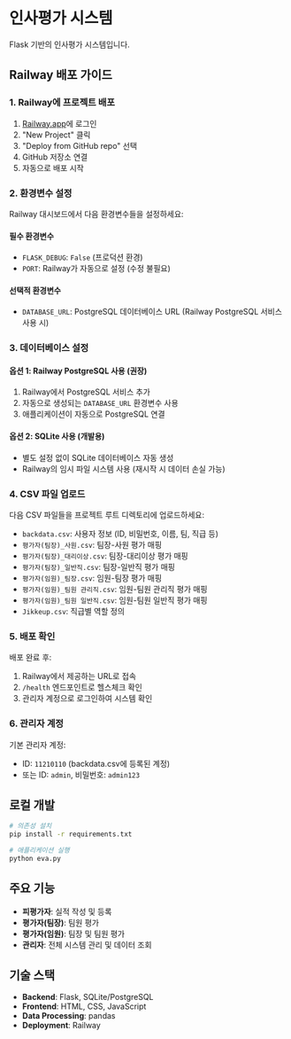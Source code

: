# 인사평가 시스템

Flask 기반의 인사평가 시스템입니다.

## Railway 배포 가이드

### 1. Railway에 프로젝트 배포

1. [Railway.app](https://railway.app)에 로그인
2. "New Project" 클릭
3. "Deploy from GitHub repo" 선택
4. GitHub 저장소 연결
5. 자동으로 배포 시작

### 2. 환경변수 설정

Railway 대시보드에서 다음 환경변수들을 설정하세요:

#### 필수 환경변수
- `FLASK_DEBUG`: `False` (프로덕션 환경)
- `PORT`: Railway가 자동으로 설정 (수정 불필요)

#### 선택적 환경변수
- `DATABASE_URL`: PostgreSQL 데이터베이스 URL (Railway PostgreSQL 서비스 사용 시)

### 3. 데이터베이스 설정

#### 옵션 1: Railway PostgreSQL 사용 (권장)
1. Railway에서 PostgreSQL 서비스 추가
2. 자동으로 생성되는 `DATABASE_URL` 환경변수 사용
3. 애플리케이션이 자동으로 PostgreSQL 연결

#### 옵션 2: SQLite 사용 (개발용)
- 별도 설정 없이 SQLite 데이터베이스 자동 생성
- Railway의 임시 파일 시스템 사용 (재시작 시 데이터 손실 가능)

### 4. CSV 파일 업로드

다음 CSV 파일들을 프로젝트 루트 디렉토리에 업로드하세요:

- `backdata.csv`: 사용자 정보 (ID, 비밀번호, 이름, 팀, 직급 등)
- `평가자(팀장)_사원.csv`: 팀장-사원 평가 매핑
- `평가자(팀장)_대리이상.csv`: 팀장-대리이상 평가 매핑
- `평가자(팀장)_일반직.csv`: 팀장-일반직 평가 매핑
- `평가자(임원)_팀장.csv`: 임원-팀장 평가 매핑
- `평가자(임원)_팀원 관리직.csv`: 임원-팀원 관리직 평가 매핑
- `평가자(임원)_팀원 일반직.csv`: 임원-팀원 일반직 평가 매핑
- `Jikkeup.csv`: 직급별 역할 정의

### 5. 배포 확인

배포 완료 후:
1. Railway에서 제공하는 URL로 접속
2. `/health` 엔드포인트로 헬스체크 확인
3. 관리자 계정으로 로그인하여 시스템 확인

### 6. 관리자 계정

기본 관리자 계정:
- ID: `11210110` (backdata.csv에 등록된 계정)
- 또는 ID: `admin`, 비밀번호: `admin123`

## 로컬 개발

```bash
# 의존성 설치
pip install -r requirements.txt

# 애플리케이션 실행
python eva.py
```

## 주요 기능

- **피평가자**: 실적 작성 및 등록
- **평가자(팀장)**: 팀원 평가
- **평가자(임원)**: 팀장 및 팀원 평가
- **관리자**: 전체 시스템 관리 및 데이터 조회

## 기술 스택

- **Backend**: Flask, SQLite/PostgreSQL
- **Frontend**: HTML, CSS, JavaScript
- **Data Processing**: pandas
- **Deployment**: Railway